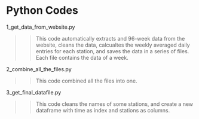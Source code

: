 Python Codes
=======
1_get_data_from_website.py  
>> This code automatically extracts and 96-week data from the website, cleans the data, calcualtes the weekly averaged daily entries for each station, and saves the data in a series of files. Each file contains the data of a week.  

2_combine_all_the_files.py  
>> This code combined all the files into one.  

3_get_final_datafile.py  
>> This code cleans the names of some stations, and create a new dataframe with time as index and stations as columns.
